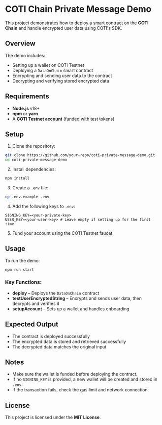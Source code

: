 # COTI Chain Private Message Demo

This project demonstrates how to deploy a smart contract on the **COTI Chain** and handle encrypted user data using COTI's SDK.

## Overview
The demo includes:
- Setting up a wallet on COTI Testnet  
- Deploying a `DataOnChain` smart contract  
- Encrypting and sending user data to the contract  
- Decrypting and verifying stored encrypted data  

## Requirements
- **Node.js** v18+  
- **npm** or **yarn**  
- A **COTI Testnet account** (funded with test tokens)  

## Setup
1. Clone the repository:
```bash
git clone https://github.com/your-repo/coti-private-message-demo.git
cd coti-private-message-demo
```

2. Install dependencies:
```bash
npm install
```

3. Create a `.env` file:
```bash
cp .env.example .env
```

4. Add the following keys to `.env`:
```
SIGNING_KEY=<your-private-key>
USER_KEY=<your-user-key> # Leave empty if setting up for the first time
```

5. Fund your account using the COTI Testnet faucet.

## Usage
To run the demo:
```bash
npm run start
```

### Key Functions:
- **deploy** – Deploys the `DataOnChain` contract  
- **testUserEncryptedString** – Encrypts and sends user data, then decrypts and verifies it  
- **setupAccount** – Sets up a wallet and handles onboarding  

## Expected Output
- The contract is deployed successfully  
- The encrypted data is stored and retrieved successfully  
- The decrypted data matches the original input  

## Notes
- Make sure the wallet is funded before deploying the contract.  
- If no `SIGNING_KEY` is provided, a new wallet will be created and stored in `.env`.  
- If the transaction fails, check the gas limit and network connection.  

## License
This project is licensed under the **MIT License**.
